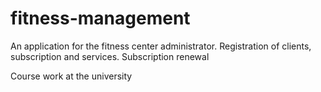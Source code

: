 # fitness-management

An application for the fitness center administrator. Registration of clients, subscription and services. Subscription renewal

Course work at the university
